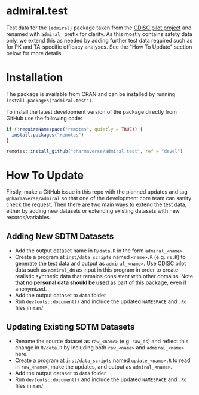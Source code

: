 # admiral.test

Test data for the `{admiral}` package taken from the [CDISC pilot project](https://github.com/cdisc-org/sdtm-adam-pilot-project) and renamed with `admiral_` prefix for clarity.
As this mostly contains safety data only, we extend this as needed by adding further test data required such as for PK and TA-specific efficacy analyses.
See the "How To Update" section below for more details.

# Installation

The package is available from CRAN and can be installed by running `install.packages("admiral.test")`.

To install the latest development version of the package directly from GitHub use the following code:

```r
if (!requireNamespace("remotes", quietly = TRUE)) {
  install.packages("remotes")
}

remotes::install_github("pharmaverse/admiral.test", ref = "devel")
```

# How To Update

Firstly, make a GitHub issue in this repo with the planned updates and tag `@pharmaverse/admiral` so that one of the development core team can sanity check the request.
Then there are two main ways to extend the test data, either by adding new datasets or extending existing datasets with new records/variables.

## Adding New SDTM Datasets

* Add the output dataset name in `R/data.R` in the form `admiral_<name>`.
* Create a program at `inst/data_scripts` named `<name>.R` (e.g. `rs.R`) to generate the test data and output as `admiral_<name>`. Use CDISC pilot data such as `admiral_dm` as input in this program in order to create realistic synthetic data that remains consistent with other domains. Note that __no personal data should be used__ as part of this package, even if anonymized.
* Add the output dataset to `data` folder
* Run `devtools::document()` and include the updated `NAMESPACE` and `.Rd` files in `man/`

## Updating Existing SDTM Datasets

* Rename the source dataset as `raw_<name>` (e.g. `raw_ds`) and reflect this change in `R/data.R` by including both `raw_<name>` and `admiral_<name>` here.
* Create a program at `inst/data_scripts` named `update_<name>.R` to read in `raw_<name>`, make the updates, and output as `admiral_<name>`.
* Add the output dataset to `data` folder
* Run `devtools::document()` and include the updated `NAMESPACE` and `.Rd` files in `man/`

